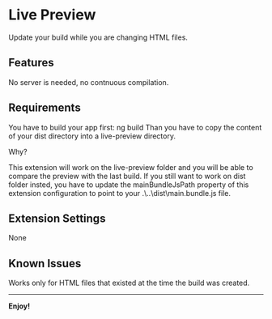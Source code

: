 # Live Preview

Update your build while you are changing HTML files.

## Features

No server is needed, no contnuous compilation.

## Requirements

You have to build your app first: ng build
Than you have to copy the content of your dist directory into a live-preview directory.

Why?

This extension will work on the live-preview folder and you will be able to compare the preview with the last build.
If you still want to work on dist folder insted, you have to update the mainBundleJsPath property of this extension configuration to point to your .\\..\\dist\\main.bundle.js file.

## Extension Settings

None

## Known Issues

Works only for HTML files that existed at the time the build was created.

-----------------------------------------------------------------------------------------------------------

**Enjoy!**